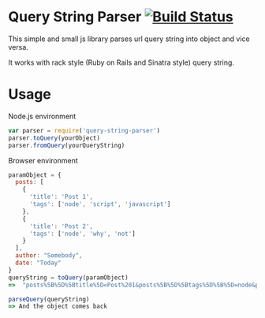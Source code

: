 # Query String Parser [![Build Status](https://travis-ci.org/cheunghy/query-parser.png?branch=master)](https://travis-ci.org/cheunghy/query-parser)

This simple and small js library parses url query string into object and vice versa.

It works with rack style (Ruby on Rails and Sinatra style) query string.

# Usage

Node.js environment
``` javascript
var parser = require('query-string-parser')
parser.toQuery(yourObject)
parser.fromQuery(yourQueryString)
```

Browser environment
``` javascript
paramObject = {
  posts: [
    {
      'title': 'Post 1',
      'tags': ['node', 'script', 'javascript']
    },
    {
      'title': 'Post 2',
      'tags': ['node', 'why', 'not']
    }
  ],
  author: "Somebody",
  date: "Today"
}
queryString = toQuery(paramObject)
=>  "posts%5B%5D%5Btitle%5D=Post%201&posts%5B%5D%5Btags%5D%5B%5D=node&posts%5B%5D%5Btags%5D%5B%5D=script&posts%5B%5D%5Btags%5D%5B%5D=javascript&posts%5B%5D%5Btitle%5D=Post%202&posts%5B%5D%5Btags%5D%5B%5D=node&posts%5B%5D%5Btags%5D%5B%5D=why&posts%5B%5D%5Btags%5D%5B%5D=not&author=Somebody&date=Today"

parseQuery(queryString)
=> And the object comes back
```
